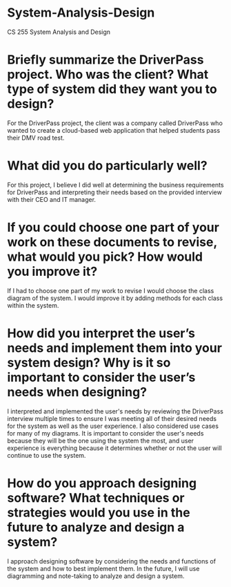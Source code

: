 # System-Analysis-Design
CS 255 System Analysis and Design

# Briefly summarize the DriverPass project. Who was the client? What type of system did they want you to design?
For the DriverPass project, the client was a company called DriverPass who wanted to create a cloud-based web application that helped students pass their DMV road test. 
# What did you do particularly well?
For this project, I believe I did well at determining the business requirements for DriverPass and interpreting their needs based on the provided interview with their CEO and IT manager. 
# If you could choose one part of your work on these documents to revise, what would you pick? How would you improve it?
If I had to choose one part of my work to revise I would choose the class diagram of the system. I would improve it by adding methods for each class within the system.
# How did you interpret the user’s needs and implement them into your system design? Why is it so important to consider the user’s needs when designing?
I interpreted and implemented the user's needs by reviewing the DriverPass interview multiple times to ensure I was meeting all of their desired needs for the system as well as the user experience. I also considered use cases for many of my diagrams. It is important to consider the user's needs because they will be the one using the system the most, and user experience is everything because it determines whether or not the user will continue to use the system.
# How do you approach designing software? What techniques or strategies would you use in the future to analyze and design a system?
I approach designing software by considering the needs and functions of the system and how to best implement them. In the future, I will use diagramming and note-taking to analyze and design a system. 
